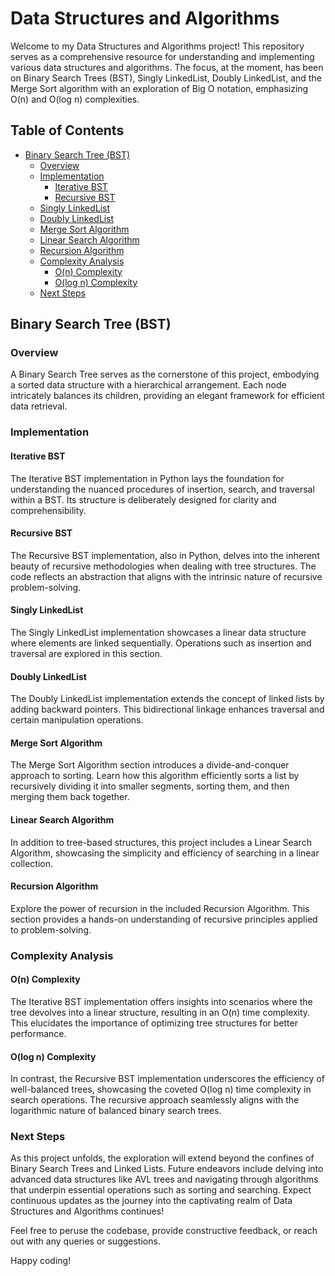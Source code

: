 # Data Structures and Algorithms

Welcome to my Data Structures and Algorithms project! This repository serves as a comprehensive resource for understanding and implementing various data structures and algorithms. The focus, at the moment, has been on Binary Search Trees (BST), Singly LinkedList, Doubly LinkedList, and the Merge Sort algorithm with an exploration of Big O notation, emphasizing O(n) and O(log n) complexities.

## Table of Contents

- [Binary Search Tree (BST)](#binary-search-tree-bst)
  - [Overview](#overview)
  - [Implementation](#implementation)
    - [Iterative BST](#iterative-bst)
    - [Recursive BST](#recursive-bst)
  - [Singly LinkedList](#singly-linkedlist)
  - [Doubly LinkedList](#doubly-linkedlist)
  - [Merge Sort Algorithm](#merge-sort-algorithm)
  - [Linear Search Algorithm](#linear-search-algorithm)
  - [Recursion Algorithm](#recursion-algorithm)
  - [Complexity Analysis](#complexity-analysis)
    - [O(n) Complexity](#on-complexity)
    - [O(log n) Complexity](#olog-n-complexity)
  - [Next Steps](#next-steps)

## Binary Search Tree (BST)

### Overview

A Binary Search Tree serves as the cornerstone of this project, embodying a sorted data structure with a hierarchical arrangement. Each node intricately balances its children, providing an elegant framework for efficient data retrieval.

### Implementation

#### Iterative BST

The Iterative BST implementation in Python lays the foundation for understanding the nuanced procedures of insertion, search, and traversal within a BST. Its structure is deliberately designed for clarity and comprehensibility.

#### Recursive BST

The Recursive BST implementation, also in Python, delves into the inherent beauty of recursive methodologies when dealing with tree structures. The code reflects an abstraction that aligns with the intrinsic nature of recursive problem-solving.

#### Singly LinkedList

The Singly LinkedList implementation showcases a linear data structure where elements are linked sequentially. Operations such as insertion and traversal are explored in this section.

#### Doubly LinkedList

The Doubly LinkedList implementation extends the concept of linked lists by adding backward pointers. This bidirectional linkage enhances traversal and certain manipulation operations.

#### Merge Sort Algorithm

The Merge Sort Algorithm section introduces a divide-and-conquer approach to sorting. Learn how this algorithm efficiently sorts a list by recursively dividing it into smaller segments, sorting them, and then merging them back together.

#### Linear Search Algorithm

In addition to tree-based structures, this project includes a Linear Search Algorithm, showcasing the simplicity and efficiency of searching in a linear collection.

#### Recursion Algorithm

Explore the power of recursion in the included Recursion Algorithm. This section provides a hands-on understanding of recursive principles applied to problem-solving.

### Complexity Analysis

#### O(n) Complexity

The Iterative BST implementation offers insights into scenarios where the tree devolves into a linear structure, resulting in an O(n) time complexity. This elucidates the importance of optimizing tree structures for better performance.

#### O(log n) Complexity

In contrast, the Recursive BST implementation underscores the efficiency of well-balanced trees, showcasing the coveted O(log n) time complexity in search operations. The recursive approach seamlessly aligns with the logarithmic nature of balanced binary search trees.

### Next Steps

As this project unfolds, the exploration will extend beyond the confines of Binary Search Trees and Linked Lists. Future endeavors include delving into advanced data structures like AVL trees and navigating through algorithms that underpin essential operations such as sorting and searching. Expect continuous updates as the journey into the captivating realm of Data Structures and Algorithms continues!

Feel free to peruse the codebase, provide constructive feedback, or reach out with any queries or suggestions.

Happy coding!
